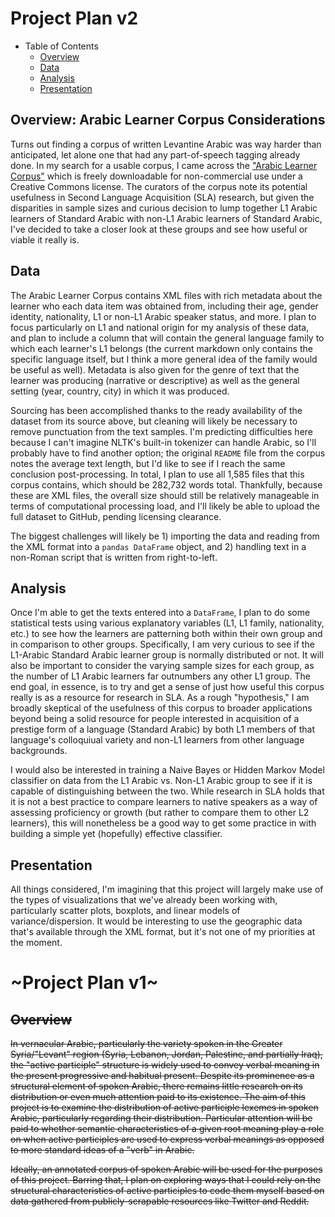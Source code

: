 # Project Plan v2

* Table of Contents
  * [Overview](##Overview:-Arabic-Learner-Corpus-Considerations)
  * [Data](##Data)
  * [Analysis](##Analysis)
  * [Presentation](##Presentation)

## Overview: Arabic Learner Corpus Considerations
Turns out finding a corpus of written Levantine Arabic was way harder than anticipated, let alone
one that had any part-of-speech tagging already done. In my search for a usable corpus, I came
across the ["Arabic Learner Corpus"](https://www.arabiclearnercorpus.com/) which is freely 
downloadable for non-commercial use under a Creative Commons license. The curators of the
corpus note its potential usefulness in Second Language Acquisition (SLA) research, but
given the disparities in sample sizes and curious decision to lump together L1 Arabic
learners of Standard Arabic with non-L1 Arabic learners of Standard Arabic, I've
decided to take a closer look at these groups and see how useful or viable it really is.

## Data
The Arabic Learner Corpus contains XML files with rich metadata about the learner who
each data item was obtained from, including their age, gender identity, nationality,
L1 or non-L1 Arabic speaker status, and more. I plan to focus particularly on L1
and national origin for my analysis of these data, and plan to include a column
that will contain the general language family to which each learner's L1 belongs (the
current markdown only contains the specific language itself, but I think a more general
idea of the family would be useful as well). Metadata is also given for the genre of text
that the learner was producing (narrative or descriptive) as well as the general setting
(year, country, city) in which it was produced.

Sourcing has been accomplished thanks to the ready availability of the dataset from its
source above, but cleaning will likely be necessary to remove punctuation from the text
samples. I'm predicting difficulties here because I can't imagine NLTK's built-in tokenizer
can handle Arabic, so I'll probably have to find another option; the original `README` file
from the corpus notes the average text length, but I'd like to see if I reach the same conclusion
post-processing. In total, I plan to use all 1,585 files that this corpus contains, which
should be 282,732 words total. Thankfully, because these are XML files, the overall size should
still be relatively manageable in terms of computational processing load, and I'll likely be able
to upload the full dataset to GitHub, pending licensing clearance.

The biggest challenges will likely be 1) importing the data and reading from the XML format into
a `pandas DataFrame` object, and 2) handling text in a non-Roman script that is written from 
right-to-left.

## Analysis
Once I'm able to get the texts entered into a `DataFrame`, I plan to do some statistical tests
using various explanatory variables (L1, L1 family, nationality, etc.) to see how the learners
are patterning both within their own group and in comparison to other groups. Specifically, I am
very curious to see if the L1-Arabic Standard Arabic learner group is normally distributed or not.
It will also be important to consider the varying sample sizes for each group, as the number of 
L1 Arabic learners far outnumbers any other L1 group. The end goal, in essence, is to try and get
a sense of just how useful this corpus really is as a resource for research in SLA. As a rough 
"hypothesis," I am broadly skeptical of the usefulness of this corpus to broader applications
beyond being a solid resource for people interested in acquisition of a prestige form of a language
(Standard Arabic) by both L1 members of that language's colloquiual variety and non-L1 learners from
other language backgrounds.

I would also be interested in training a Naive Bayes or Hidden Markov Model classifier on data from the
L1 Arabic vs. Non-L1 Arabic group to see if it is capable of distinguishing between the two. While 
research in SLA holds that it is not a best practice to compare learners to native speakers
as a way of assessing proficiency or growth (but rather to compare them to other L2 learners), this
will nonetheless be a good way to get some practice in with building a simple yet (hopefully) effective
classifier.

## Presentation
All things considered, I'm imagining that this project will largely make use of the types of visualizations
that we've already been working with, particularly scatter plots, boxplots, and linear models of variance/dispersion.
It would be interesting to use the geographic data that's available through the XML format, but it's not one of my
priorities at the moment.


# ~Project Plan v1~
## ~~Overview~~
~~In vernacular Arabic, particularly the variety spoken in the Greater Syria/"Levant" region
(Syria, Lebanon, Jordan, Palestine, and partially Iraq), the "active participle" structure
is widely used to convey verbal meaning in the present progressive and habitual present.
Despite its prominence as a structural element of spoken Arabic, there remains little
research on its distribution or even much attention paid to its existence. The aim
of this project is to examine the distribution of active participle lexemes in
spoken Arabic, particularly regarding their distribution. Particular attention
will be paid to whether semantic characteristics of a given root meaning
play a role on when active participles are used to express verbal meanings
as opposed to more standard ideas of a "verb" in Arabic.~~

~~Ideally, an annotated corpus of spoken Arabic will be used for the purposes
of this project. Barring that, I plan on exploring ways that I could rely on
the structural characteristics of active participles to code them myself based
on data gathered from publicly-scrapable resources like Twitter and Reddit.~~